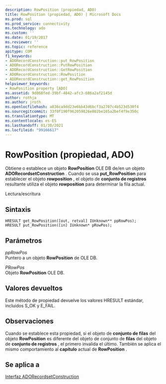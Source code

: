 ```yaml
---
description: RowPosition (propiedad, ADO)
title: RowPosition (propiedad, ADO) | Microsoft Docs
ms.prod: sql
ms.prod_service: connectivity
ms.technology: ado
ms.custom: ''
ms.date: 01/19/2017
ms.reviewer: ''
ms.topic: reference
apitype: COM
f1_keywords:
- ADORecordConstruction::put_RowPosition
- ADORecordConstruction::PutRowPosition
- ADORecordConstruction::GetRowPosition
- ADORecordConstruction::RowPosition
- ADORecordConstruction::get_RowPosition
helpviewer_keywords:
- RowPosition property [ADO]
ms.assetid: 9d068fed-39bf-4842-afc3-686a2af2145d
author: rothja
ms.author: jroth
ms.openlocfilehash: a836ca9dd23e6bb43d6bcf3a2707c4b523d530f4
ms.sourcegitcommit: 33f0f190f962059826e002be165a2bef4f9e350c
ms.translationtype: MT
ms.contentlocale: es-ES
ms.lasthandoff: 01/30/2021
ms.locfileid: "99166617"
---
```

# <a name="rowposition-property-ado"></a>RowPosition (propiedad, ADO)
Obtiene o establece un objeto **RowPosition** OLE DB de/en un objeto **ADORecordsetConstruction** . Cuando se usa **put_RowPosition** para establecer el objeto **rowposition** , el objeto de **conjunto de registros** resultante utiliza el objeto **rowposition** para determinar la fila actual.  
  
 Lectura/escritura  
  
## <a name="syntax"></a>Sintaxis  
  
```  
HRESULT get_RowPosition([out, retval] IUnknown** ppRowPos);  
HRESULT put_RowPosition([in] IUnknown* pRowPos);  
```  
  
## <a name="parameters"></a>Parámetros  
 *ppRowPos*  
 Puntero a un objeto **RowPosition** de OLE DB.  
  
 *PRowPos*  
 Objeto **RowPosition** OLE DB.  
  
## <a name="return-values"></a>Valores devueltos  
 Este método de propiedad devuelve los valores HRESULT estándar, incluidos S_OK y E_FAIL.  
  
## <a name="remarks"></a>Observaciones  
 Cuando se establece esta propiedad, si el objeto de **conjunto de filas** del objeto **RowPosition** es diferente del objeto de conjunto de **filas** del objeto de **conjunto de registros** , el primero invalida el último. También se aplica el mismo comportamiento al **capítulo** actual de **RowPosition** .  
  
## <a name="applies-to"></a>Se aplica a  
 [Interfaz ADORecordsetConstruction](./adorecordsetconstruction-interface.md)